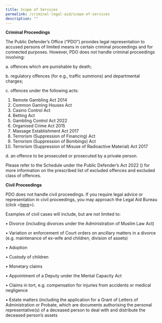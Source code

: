 ```yaml
---
title: Scope of Services
permalink: /criminal-legal-aid/scope-of-services
description: ""
---
```

**Criminal Proceedings**

The Public Defender’s Office (“PDO”) provides legal representation to accused persons of limited means in certain criminal proceedings and for connected purposes. However, PDO does not handle criminal proceedings involving:

a. offences which are punishable by death;

b.	regulatory offences (for e.g., traffic summons) and departmental charges;

c.	offences under the following acts:

1.	Remote Gambling Act 2014
2.	Common Gaming Houses Act
3.	Casino Control Act
4.	Betting Act
5.	Gambling Control Act 2022
6.	Organised Crime Act 2015
7.	Massage Establishment Act 2017
8.	Terrorism (Suppression of Financing) Act
9.	Terrorism (Suppression of Bombings) Act
10.	Terrorism (Suppression of Misuse of Radioactive Material) Act 2017

d.	an offence to be prosecuted or prosecuted by a private person.


Please refer to the Schedule under the Public Defender’s Act 2022 () for more information on the prescribed list of excluded offences and excluded class of offences.
	

**Civil Proceedings**
	
PDO does not handle civil proceedings.
If you require legal advice or representation in civil proceedings, you may approach the Legal Aid Bureau (click &lt;[here](https://lab.mlaw.gov.sg/)&gt;).
	
Examples of civil cases will include, but are not limited to:
	
•	Divorce (including divorces under the Administration of Muslim Law Act)
	
•	Variation or enforcement of Court orders on ancillary matters in a divorce (e.g. maintenance of ex-wife and children, division of assets)
	
•	Adoption
	
•	Custody of children
	
•	Monetary claims
	
•	Appointment of a Deputy under the Mental Capacity Act
	
•	Claims in tort, e.g. compensation for injuries from accidents or medical negligence
	
•	Estate matters (including the application for a Grant of Letters of Administration or Probate, which are documents authorising the personal representative(s) of a deceased person to deal with and distribute the deceased person’s assets